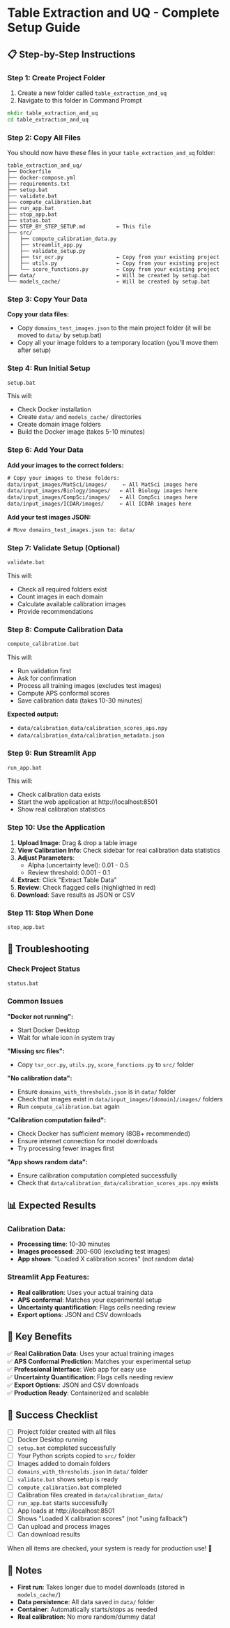 # Table Extraction and UQ - Complete Setup Guide

## 📋 Step-by-Step Instructions

### Step 1: Create Project Folder

1. Create a new folder called `table_extraction_and_uq`
2. Navigate to this folder in Command Prompt

```cmd
mkdir table_extraction_and_uq
cd table_extraction_and_uq
```

### Step 2: Copy All Files

You should now have these files in your `table_extraction_and_uq` folder:

```
table_extraction_and_uq/
├── Dockerfile
├── docker-compose.yml
├── requirements.txt
├── setup.bat
├── validate.bat
├── compute_calibration.bat
├── run_app.bat
├── stop_app.bat
├── status.bat
├── STEP_BY_STEP_SETUP.md          ← This file
├── src/
│   ├── compute_calibration_data.py
│   ├── streamlit_app.py
│   ├── validate_setup.py
│   ├── tsr_ocr.py                 ← Copy from your existing project
│   ├── utils.py                   ← Copy from your existing project
│   └── score_functions.py         ← Copy from your existing project
├── data/                          ← Will be created by setup.bat
└── models_cache/                  ← Will be created by setup.bat
```

### Step 3: Copy Your Data

**Copy your data files:**
- Copy `domains_test_images.json` to the main project folder (it will be moved to `data/` by setup.bat)
- Copy all your image folders to a temporary location (you'll move them after setup)

### Step 4: Run Initial Setup

```cmd
setup.bat
```

This will:
- Check Docker installation
- Create `data/` and `models_cache/` directories
- Create domain image folders
- Build the Docker image (takes 5-10 minutes)

### Step 6: Add Your Data

**Add your images to the correct folders:**
```cmd
# Copy your images to these folders:
data/input_images/MatSci/images/     ← All MatSci images here
data/input_images/Biology/images/   ← All Biology images here
data/input_images/CompSci/images/   ← All CompSci images here
data/input_images/ICDAR/images/     ← All ICDAR images here
```

**Add your test images JSON:**
```cmd
# Move domains_test_images.json to: data/
```

### Step 7: Validate Setup (Optional)

```cmd
validate.bat
```

This will:
- Check all required folders exist
- Count images in each domain
- Calculate available calibration images
- Provide recommendations

### Step 8: Compute Calibration Data

```cmd
compute_calibration.bat
```

This will:
- Run validation first
- Ask for confirmation
- Process all training images (excludes test images)
- Compute APS conformal scores
- Save calibration data (takes 10-30 minutes)

**Expected output:**
- `data/calibration_data/calibration_scores_aps.npy`
- `data/calibration_data/calibration_metadata.json`

### Step 9: Run Streamlit App

```cmd
run_app.bat
```

This will:
- Check calibration data exists
- Start the web application at http://localhost:8501
- Show real calibration statistics

### Step 10: Use the Application

1. **Upload Image**: Drag & drop a table image
2. **View Calibration Info**: Check sidebar for real calibration data statistics
3. **Adjust Parameters**: 
   - Alpha (uncertainty level): 0.01 - 0.5
   - Review threshold: 0.001 - 0.1
4. **Extract**: Click "Extract Table Data"
5. **Review**: Check flagged cells (highlighted in red)
6. **Download**: Save results as JSON or CSV

### Step 11: Stop When Done

```cmd
stop_app.bat
```

## 🔧 Troubleshooting

### Check Project Status
```cmd
status.bat
```

### Common Issues

**"Docker not running":**
- Start Docker Desktop
- Wait for whale icon in system tray

**"Missing src files":**
- Copy `tsr_ocr.py`, `utils.py`, `score_functions.py` to `src/` folder

**"No calibration data":**
- Ensure `domains_with_thresholds.json` is in `data/` folder
- Check that images exist in `data/input_images/[domain]/images/` folders
- Run `compute_calibration.bat` again

**"Calibration computation failed":**
- Check Docker has sufficient memory (8GB+ recommended)
- Ensure internet connection for model downloads
- Try processing fewer images first

**"App shows random data":**
- Ensure calibration computation completed successfully
- Check that `data/calibration_data/calibration_scores_aps.npy` exists

## 📊 Expected Results

### Calibration Data:
- **Processing time**: 10-30 minutes
- **Images processed**: 200-600 (excluding test images)
- **App shows**: "Loaded X calibration scores" (not random data)

### Streamlit App Features:
- **Real calibration**: Uses your actual training data
- **APS conformal**: Matches your experimental setup
- **Uncertainty quantification**: Flags cells needing review
- **Export options**: JSON and CSV downloads

## 🎯 Key Benefits

✅ **Real Calibration Data**: Uses your actual training images  
✅ **APS Conformal Prediction**: Matches your experimental setup  
✅ **Professional Interface**: Web app for easy use  
✅ **Uncertainty Quantification**: Flags cells needing review  
✅ **Export Options**: JSON and CSV downloads  
✅ **Production Ready**: Containerized and scalable  

## 🚀 Success Checklist

- [ ] Project folder created with all files
- [ ] Docker Desktop running
- [ ] `setup.bat` completed successfully
- [ ] Your Python scripts copied to `src/` folder
- [ ] Images added to domain folders
- [ ] `domains_with_thresholds.json` in `data/` folder
- [ ] `validate.bat` shows setup is ready
- [ ] `compute_calibration.bat` completed
- [ ] Calibration files created in `data/calibration_data/`
- [ ] `run_app.bat` starts successfully
- [ ] App loads at http://localhost:8501
- [ ] Shows "Loaded X calibration scores" (not "using fallback")
- [ ] Can upload and process images
- [ ] Can download results

When all items are checked, your system is ready for production use! 🎉

## 📝 Notes

- **First run**: Takes longer due to model downloads (stored in `models_cache/`)
- **Data persistence**: All data saved in `data/` folder
- **Container**: Automatically starts/stops as needed
- **Real calibration**: No more random/dummy data!